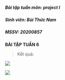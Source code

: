 ##### Bài tập tuần môn: project I

##### Sinh viên: Bùi Thức Nam 

##### MSSV: 20200857

**BÀI TẬP TUẦN 6**

> Kết quả:

![](https://scontent.fhan2-5.fna.fbcdn.net/v/t1.15752-9/308569005_663750151962515_5158465143867317479_n.png?_nc_cat=104&ccb=1-7&_nc_sid=ae9488&_nc_ohc=86UEHCsRSaYAX8C5K_E&tn=_aM5aQIb8ir4mSr4&_nc_ht=scontent.fhan2-5.fna&oh=03_AdQagHL1m6Umy0QGTNaIUqV4_kMQ9bMeDqWOJoMEkRK4sw&oe=6395B4BD)

![](https://scontent.fhan2-5.fna.fbcdn.net/v/t1.15752-9/312114155_1069156360441070_1842686292276753705_n.png?_nc_cat=104&ccb=1-7&_nc_sid=ae9488&_nc_ohc=PnbSAIDj9T8AX93yz1O&_nc_ht=scontent.fhan2-5.fna&oh=03_AdTVYOKKr8Niu3Ae9SApx5EPKzJgegXCw5y16wLiWGsGKw&oe=6395D97F)
